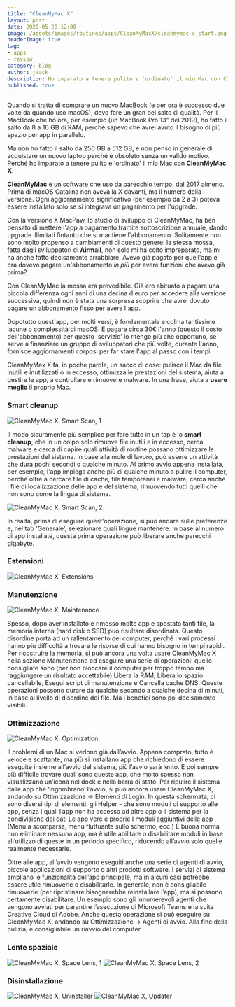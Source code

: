 ```yaml
---
title: "CleanMyMac X"
layout: post
date: 2020-05-28 12:00
image: /assets/images/routines/apps/CleanMyMacX/cleanmymac-x_start.png
headerImage: true
tag:
- apps
- review
category: blog
author: jaack
description: Ho imparato a tenere pulito e 'ordinato' il mio Mac con CleanMyMac X
published: true
---
```


Quando si tratta di comprare un nuovo MacBook (e per ora è successo due volte da quando uso macOS), devo fare un gran bel salto di qualità. Per il MacBook che ho ora, per esempio (un MacBook Pro 13" del 2019), ho fatto il salto da 8 a 16 GB di RAM, perché sapevo che avrei avuto il bisogno di più spazio per app in parallelo.

Ma non ho fatto il salto da 256 GB a 512 GB, e non penso in generale di acquistare un nuovo laptop perché è obsoleto senza un valido motivo. Perché ho imparato a tenere pulito e 'ordinato' il mio Mac con **CleanMyMac X**.

**CleanMyMac** è un software che uso da parecchio tempo, dal 2017 almeno. Prima di macOS Catalina non aveva la X davanti, ma il numero della versione. Ogni aggiornamento significativo (per esempio da 2 a 3) poteva essere installato solo se si integrava un pagamento per l'upgrade.

Con la versione X MacPaw, lo studio di sviluppo di CleanMyMac, ha ben pensato di mettere l'app a pagamento tramite sottoscrizione annuale, dando upgrade illimitati fintanto che si mantiene l'abbonamento. Solitamente non sono molto propenso a cambiamenti di questo genere: la stessa mossa, fatta dagli sviluppatori di **Airmail**, non solo mi ha colto impreparato, ma mi ha anche fatto decisamente arrabbiare. Avevo già pagato per quell'app e ora dovevo pagare un'abbonamento *in più* per avere funzioni che avevo già prima?

Con CleanMyMac la mossa era prevedibile. Già ero abituato a pagare una piccola differenza ogni anni di una decina d'euro per accedere alla versione successiva, quindi non è stata una sorpresa scoprire che avrei dovuto pagare un abbonamento fisso per avere l'app.

Dopotutto quest'app, per molti versi, è fondamentale e colma tantissime lacune o complessità di macOS. E pagare circa 30€ l'anno (questo il costo dell'abbonamento) per questo 'servizio' lo ritengo più che opportuno, se serve a finanziare un gruppo di sviluppatori che più volte, durante l'anno, fornisce aggiornamenti corposi per far stare l'app al passo con i tempi.

CleanMyMax X fa, in poche parole, un sacco di cose: pulisce il Mac da file inutili e inutilizzati o in eccesso, ottimizza le prestazioni del sistema, aiuta a gestire le app, a controllare e rimuovere malware. In una frase, aiuta a **usare meglio** il proprio Mac.

### Smart cleanup

<img class="image" src="{{base}}/assets/images/routines/apps/CleanMyMacX/cleanmymac-x_smart-scan-1.png" alt="CleanMyMac X, Smart Scan, 1" />

Il modo sicuramente più semplice per fare tutto in un tap è lo **smart cleanup**, che in un colpo solo rimuove file inutili e in eccesso, cerca malware e cerca di capire quali attività di routine possano ottimizzare le prestazioni del sistema.
In base alla mole di lavoro, può essere un attività che dura pochi secondi o qualche minuto. Al primo avvio appena installata, per esempio, l'app impiega anche più di qualche minuto a pulire il computer, perché oltre a cercare file di cache, file temporanei e malware, cerca anche i file di localizzazione delle app e del sistema, rimuovendo tutti quelli che non sono come la lingua di sistema.

<img class="image" src="{{base}}/assets/images/routines/apps/CleanMyMacX/cleanmymac-x_smart-scan-2.png" alt="CleanMyMac X, Smart Scan, 2" />

In realtà, prima di eseguire quest'operazione, si può andare sulle preferenze e, nel tab 'Generale', selezionare quali lingue mantenere. In base al numero di app installate, questa prima operazione può liberare anche parecchi gigabyte.

### Estensioni

<img class="image" src="{{base}}/assets/images/routines/apps/CleanMyMacX/cleanmymac-x_extensions.png" alt="CleanMyMac X, Extensions" />

### Manutenzione

<img class="image" src="{{base}}/assets/images/routines/apps/CleanMyMacX/cleanmymac-x_maintenance.png" alt="CleanMyMac X, Maintenance" />

Spesso, dopo aver installato e rimosso molte app e spostato tanti file, la memoria interna (hard disk o SSD) può risultare disordinata. Questo disordine porta ad un rallentamento del computer, perché i vari processi hanno più difficoltà a trovare le risorse di cui hanno bisogno in tempi rapidi. Per ricostruire la memoria, si può ancora una volta usare CleanMyMac X nella sezione Manutenzione ed eseguire una serie di operazioni: quelle consigliate sono (per non bloccare il computer per troppo tempo ma raggiungere un risultato accettabile) Libera la RAM, Libera lo spazio cancellabile, Esegui script di manutenzione e Cancella cache DNS. Queste operazioni possono durare da qualche secondo a qualche decina di minuti, in base al livello di disordine dei file. Ma i benefici sono poi decisamente visibili.

### Ottimizzazione

<img class="image" src="{{base}}/assets/images/routines/apps/CleanMyMacX/cleanmymac-x_optimization.png" alt="CleanMyMac X, Optimization" />

Il problemi di un Mac si vedono già dall’avvio. Appena comprato, tutto è veloce e scattante, ma più si installano app che richiedono di essere eseguite insieme all’avvio del sistema, più l’avvio sarà lento. È poi sempre più difficile trovare quali sono queste app, che molto spesso non visualizzano un’icona nel dock e nella barra di stato. Per ripulire il sistema dalle app che ‘ingombrano’ l’avvio, si può ancora usare CleanMyMac X, andando su Ottimizzazione -> Elementi di Login. In questa schermata, ci sono diversi tipi di elementi:
gli Helper - che sono moduli di supporto alle app, senza i quali l’app non ha accesso ad altre app o il sistema per la condivisione dei dati
Le app vere e proprie
I moduli aggiuntivi delle app (Menu a scomparsa, menu fluttuante sullo schermo, ecc.)
É buona norma non eliminare nessuna app, ma è utile abilitare o disabilitare moduli in base all’utilizzo di queste in un periodo specifico, riducendo all’avvio solo quelle realmente necessarie.

Oltre alle app, all’avvio vengono eseguiti anche una serie di agenti di avvio, piccole applicazioni di supporto o altri prodotti software. I servizi di sistema ampliano le funzionalità dell’app principale, ma in alcuni casi potrebbe essere utile rimuoverle o disabilitarle. In generale, non è consigliabile rimuoverle (per ripristinare bisognerebbe reinstallare l’app), ma si possono certamente disabilitare. Un esempio sono gli innumerevoli agenti che vengono avviati per garantire l’esecuzione di Microsoft Teams e la suite Creative Cloud di Adobe. Anche questa operazione si può eseguire su CleanMyMac X, andando su Ottimizzazione -> Agenti di avvio. Alla fine della pulizia, è consigliabile un riavvio del computer.

### Lente spaziale

<img class="image" src="{{base}}/assets/images/routines/apps/CleanMyMacX/cleanmymac-x_space-lens-1.png" alt="CleanMyMac X, Space Lens, 1" />

<img class="image" src="{{base}}/assets/images/routines/apps/CleanMyMacX/cleanmymac-x_space-lens-2.png" alt="CleanMyMac X, Space Lens, 2" />

### Disinstallazione

<img class="image" src="{{base}}/assets/images/routines/apps/CleanMyMacX/cleanmymac-x_uninstaller.png" alt="CleanMyMac X, Uninstaller" />


<img class="image" src="{{base}}/assets/images/routines/apps/CleanMyMacX/cleanmymac-x_updater.png" alt="CleanMyMac X, Updater" />
